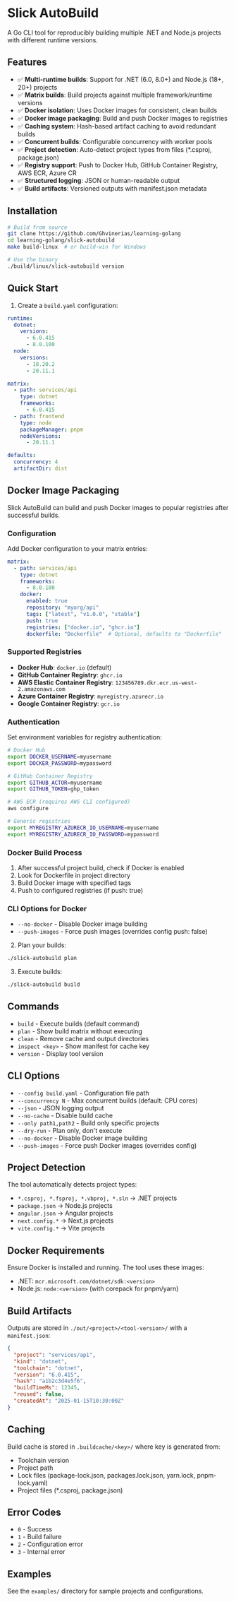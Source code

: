 # Slick AutoBuild

A Go CLI tool for reproducibly building multiple .NET and Node.js projects with different runtime versions.

## Features

- ✅ **Multi-runtime builds**: Support for .NET (6.0, 8.0+) and Node.js (18+, 20+) projects
- ✅ **Matrix builds**: Build projects against multiple framework/runtime versions  
- ✅ **Docker isolation**: Uses Docker images for consistent, clean builds
- ✅ **Docker image packaging**: Build and push Docker images to registries
- ✅ **Caching system**: Hash-based artifact caching to avoid redundant builds
- ✅ **Concurrent builds**: Configurable concurrency with worker pools
- ✅ **Project detection**: Auto-detect project types from files (*.csproj, package.json)
- ✅ **Registry support**: Push to Docker Hub, GitHub Container Registry, AWS ECR, Azure CR
- ✅ **Structured logging**: JSON or human-readable output
- ✅ **Build artifacts**: Versioned outputs with manifest.json metadata

## Installation

```bash
# Build from source
git clone https://github.com/Ghvinerias/learning-golang
cd learning-golang/slick-autobuild
make build-linux  # or build-win for Windows

# Use the binary
./build/linux/slick-autobuild version
```

## Quick Start

1. Create a `build.yaml` configuration:

```yaml
runtime:
  dotnet:
    versions:
      - 6.0.415
      - 8.0.100
  node:
    versions:
      - 18.20.2
      - 20.11.1

matrix:
  - path: services/api
    type: dotnet
    frameworks:
      - 6.0.415
  - path: frontend
    type: node
    packageManager: pnpm
    nodeVersions:
      - 20.11.1

defaults:
  concurrency: 4
  artifactDir: dist
```

## Docker Image Packaging

Slick AutoBuild can build and push Docker images to popular registries after successful builds.

### Configuration

Add Docker configuration to your matrix entries:

```yaml
matrix:
  - path: services/api
    type: dotnet
    frameworks:
      - 8.0.100
    docker:
      enabled: true
      repository: "myorg/api"
      tags: ["latest", "v1.0.0", "stable"]
      push: true
      registries: ["docker.io", "ghcr.io"]
      dockerfile: "Dockerfile"  # Optional, defaults to "Dockerfile"
```

### Supported Registries

- **Docker Hub**: `docker.io` (default)
- **GitHub Container Registry**: `ghcr.io`
- **AWS Elastic Container Registry**: `123456789.dkr.ecr.us-west-2.amazonaws.com`
- **Azure Container Registry**: `myregistry.azurecr.io`
- **Google Container Registry**: `gcr.io`

### Authentication

Set environment variables for registry authentication:

```bash
# Docker Hub
export DOCKER_USERNAME=myusername
export DOCKER_PASSWORD=mypassword

# GitHub Container Registry  
export GITHUB_ACTOR=myusername
export GITHUB_TOKEN=ghp_token

# AWS ECR (requires AWS CLI configured)
aws configure

# Generic registries
export MYREGISTRY_AZURECR_IO_USERNAME=myusername
export MYREGISTRY_AZURECR_IO_PASSWORD=mypassword
```

### Docker Build Process

1. After successful project build, check if Docker is enabled
2. Look for Dockerfile in project directory
3. Build Docker image with specified tags
4. Push to configured registries (if push: true)

### CLI Options for Docker

- `--no-docker` - Disable Docker image building
- `--push-images` - Force push images (overrides config push: false)

2. Plan your builds:

```bash
./slick-autobuild plan
```

3. Execute builds:

```bash
./slick-autobuild build
```

## Commands

- `build` - Execute builds (default command)
- `plan` - Show build matrix without executing
- `clean` - Remove cache and output directories
- `inspect <key>` - Show manifest for cache key
- `version` - Display tool version

## CLI Options

- `--config build.yaml` - Configuration file path
- `--concurrency N` - Max concurrent builds (default: CPU cores)
- `--json` - JSON logging output
- `--no-cache` - Disable build cache
- `--only path1,path2` - Build only specific projects
- `--dry-run` - Plan only, don't execute
- `--no-docker` - Disable Docker image building
- `--push-images` - Force push Docker images (overrides config)

## Project Detection

The tool automatically detects project types:

- `*.csproj, *.fsproj, *.vbproj, *.sln` → .NET projects
- `package.json` → Node.js projects
- `angular.json` → Angular projects
- `next.config.*` → Next.js projects  
- `vite.config.*` → Vite projects

## Docker Requirements

Ensure Docker is installed and running. The tool uses these images:

- .NET: `mcr.microsoft.com/dotnet/sdk:<version>`
- Node.js: `node:<version>` (with corepack for pnpm/yarn)

## Build Artifacts

Outputs are stored in `./out/<project>/<tool-version>/` with a `manifest.json`:

```json
{
  "project": "services/api",
  "kind": "dotnet", 
  "toolchain": "dotnet",
  "version": "6.0.415",
  "hash": "a1b2c3d4e5f6",
  "buildTimeMs": 12345,
  "reused": false,
  "createdAt": "2025-01-15T10:30:00Z"
}
```

## Caching

Build cache is stored in `.buildcache/<key>/` where key is generated from:

- Toolchain version
- Project path
- Lock files (package-lock.json, packages.lock.json, yarn.lock, pnpm-lock.yaml)
- Project files (*.csproj, package.json)

## Error Codes

- `0` - Success
- `1` - Build failure  
- `2` - Configuration error
- `3` - Internal error

## Examples

See the `examples/` directory for sample projects and configurations.